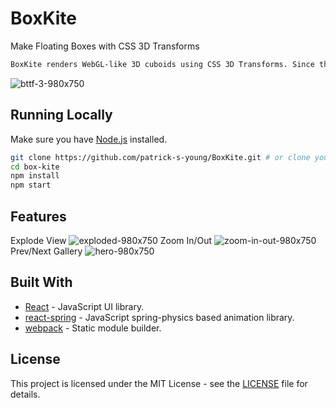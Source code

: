 # BoxKite
Make Floating Boxes with CSS 3D Transforms
```sh
BoxKite renders WebGL-like 3D cuboids using CSS 3D Transforms. Since the 3D object is CSS, it can interact more seamlessly with any background HTML elements. For instance, imagine a BoxKite ad unit that starts in the corner of the page and expands to the center when clicked.
```
![bttf-3-980x750](https://user-images.githubusercontent.com/42591798/69761255-b4016180-111b-11ea-867f-f140920f82fc.gif)

## Running Locally

Make sure you have [Node.js](http://nodejs.org/) installed.

```sh
git clone https://github.com/patrick-s-young/BoxKite.git # or clone your own fork
cd box-kite
npm install
npm start
```
## Features

Explode View 
![exploded-980x750](https://user-images.githubusercontent.com/42591798/69767334-9ab6e000-1130-11ea-86c0-f6bc571fb874.gif)
Zoom In/Out 
![zoom-in-out-980x750](https://user-images.githubusercontent.com/42591798/69767780-af947300-1132-11ea-85b2-d646a958705d.gif)
Prev/Next Gallery
![hero-980x750](https://user-images.githubusercontent.com/42591798/69759814-d2655e00-1117-11ea-8002-b7892865d2a7.gif)

## Built With

* [React](https://react-cn.github.io/react/downloads.html) - JavaScript UI library.
* [react-spring](https://www.react-spring.io/) - JavaScript spring-physics based animation library.
* [webpack](https://webpack.js.org/) - Static module builder.

## License

This project is licensed under the MIT License - see the [LICENSE](LICENSE) file for details.

